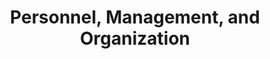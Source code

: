 ---
title: 'Personnel, Management, and Organization'
published: true
onpage_menu: true
template: sessions
content:
  items:
    '@taxonomy.track': Personnel, Management, and Organization
---